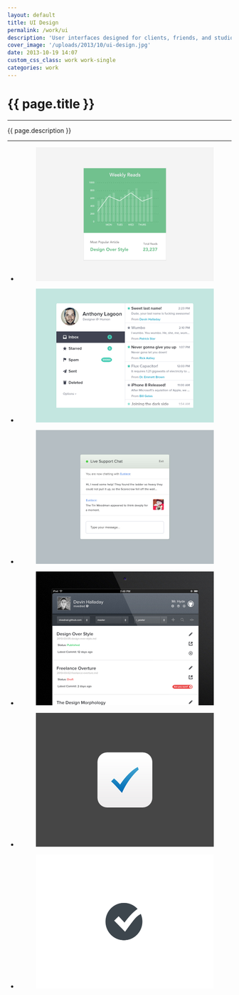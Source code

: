 ```yaml
---
layout: default
title: UI Design
permalink: /work/ui
description: 'User interfaces designed for clients, friends, and studio projects.'
cover_image: '/uploads/2013/10/ui-design.jpg'
date: 2013-10-19 14:07
custom_css_class: work work-single
categories: work
---
```

<h1>{{ page.title }}</h1>
<hr>
<p class="lead">{{ page.description }}</p>
<hr>
<ul class="small-block-grid-1 large-block-grid-1">
  <li>
    <figure><img src="/uploads/2013/10/reads.jpg" alt="Weekly reads widget for The Guild"></figure>
  </li>
  <li>
    <figure><img src="/uploads/2013/10/mail_widget.jpg" alt="Mail Widget UI"></figure>
  </li>
  <li>
    <figure><img src="/uploads/2013/10/live_support_chat.jpg" alt="Live support chat UI"></figure>
  </li>
  <li>
    <figure><img src="/uploads/2013/10/mt-hyde.jpg" alt="Mr. Hyde iPad app UI"></figure>
  </li>
  <li>
    <figure><img src="/uploads/2013/10/things-icon.jpg" alt="Things for iOS 7 Icon"></figure>
  </li>
  <li>
    <figure><img src="/uploads/2013/10/check.jpg" alt="Checkmark icon"></figure>
  </li>
</ul>
